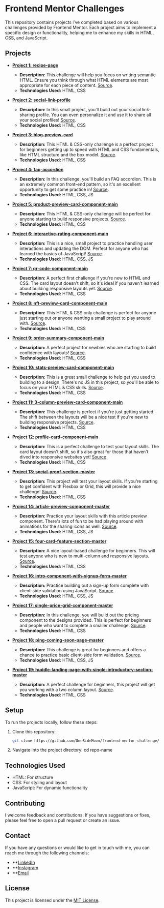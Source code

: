 # Frontend Mentor Challenges

This repository contains projects I’ve completed based on various challenges provided by Frontend Mentor. Each project aims to implement a specific design or functionality, helping me to enhance my skills in HTML, CSS, and JavaScript.

## Projects

- **[Project 1: recipe-page](https://github.com/OneSideMoon/frontend-mentor-challenge/tree/main/recipe-page)**
    - **Description:** This challenge will help you focus on writing semantic HTML. Ensure you think through what HTML elements are most appropriate for each piece of content. [Source](https://www.frontendmentor.io/challenges/recipe-page-KiTsR8QQKm).
    - **Technologies Used:** HTML, CSS

- **[Project 2: social-link-profile](https://github.com/OneSideMoon/frontend-mentor-challenge/tree/main/social-link-profile)**
    - **Description:** In this small project, you'll build out your social link-sharing profile. You can even personalize it and use it to share all your social profiles! [Source](https://www.frontendmentor.io/challenges/social-links-profile-UG32l9m6dQ).
    - **Technologies Used:** HTML, CSS

- **[Project 3: blog-preview-card](https://github.com/OneSideMoon/frontend-mentor-challenge/tree/main/blog-preview-card)**
    - **Description:** This HTML & CSS-only challenge is a perfect project for beginners getting up to speed with HTML and CSS fundamentals, like HTML structure and the box model. [Source](https://www.frontendmentor.io/challenges/blog-preview-card-ckPaj01IcS).
    - **Technologies Used:** HTML, CSS

- **[Project 4: faq-accordion](https://github.com/OneSideMoon/frontend-mentor-challenge/tree/main/faq-accordion)**
    - **Description:** In this challenge, you'll build an FAQ accordion. This is an extremely common front-end pattern, so it's an excellent opportunity to get some practice in! [Source](https://www.frontendmentor.io/challenges/faq-accordion-wyfFdeBwBz).
    - **Technologies Used:** HTML, CSS, JS

- **[Project 5: product-preview-card-component-main](https://github.com/OneSideMoon/frontend-mentor-challenge/tree/main/product-preview-card-component-main)**
    - **Description:** This HTML & CSS-only challenge will be perfect for anyone starting to build responsive projects. [Source](https://www.frontendmentor.io/challenges/product-preview-card-component-GO7UmttRfa).
    - **Technologies Used:** HTML, CSS

- **[Project 6: interactive-rating-component-main](https://github.com/OneSideMoon/frontend-mentor-challenge/tree/main/interactive-rating-component-main)**
    - **Description:** This is a nice, small project to practice handling user interactions and updating the DOM. Perfect for anyone who has learned the basics of JavaScript! [Source](https://www.frontendmentor.io/challenges/interactive-rating-component-koxpeBUmI).
    - **Technologies Used:** HTML, CSS, JS

- **[Project 7: qr-code-component-main](https://github.com/OneSideMoon/frontend-mentor-challenge/tree/main/qr-code-component-main)**
    - **Description:** A perfect first challenge if you're new to HTML and CSS. The card layout doesn't shift, so it's ideal if you haven't learned about building responsive layouts yet. [Source](https://www.frontendmentor.io/challenges/qr-code-component-iux_sIO_H).
    - **Technologies Used:** HTML, CSS

- **[Project 8: nft-preview-card-component-main](https://github.com/OneSideMoon/frontend-mentor-challenge/tree/main/nft-preview-card-component-main)**
    - **Description:** This HTML & CSS only challenge is perfect for anyone just starting out or anyone wanting a small project to play around with. [Source](https://www.frontendmentor.io/challenges/nft-preview-card-component-SbdUL_w0U).
    - **Technologies Used:** HTML, CSS

- **[Project 9: order-summary-component-main](https://github.com/OneSideMoon/frontend-mentor-challenge/tree/main/order-summary-component-main)**
    - **Description:** A perfect project for newbies who are starting to build confidence with layouts! [Source](https://www.frontendmentor.io/challenges/order-summary-component-QlPmajDUj).
    - **Technologies Used:** HTML, CSS 

- **[Project 10: stats-preview-card-component-main](https://github.com/OneSideMoon/frontend-mentor-challenge/tree/main/stats-preview-card-component-main)**
    - **Description:** This is a great small challenge to help get you used to building to a design. There's no JS in this project, so you'll be able to focus on your HTML & CSS skills. [Source](https://www.frontendmentor.io/challenges/stats-preview-card-component-8JqbgoU62).
    - **Technologies Used:** HTML, CSS

- **[Project 11: 3-column-preview-card-component-main](https://github.com/OneSideMoon/frontend-mentor-challenge/tree/main/3-column-preview-card-component-main)**
    - **Description:** This challenge is perfect if you're just getting started. The shift between the layouts will be a nice test if you're new to building responsive projects. [Source](https://www.frontendmentor.io/challenges/3column-preview-card-component-pH92eAR2-).
    - **Technologies Used:** HTML, CSS

- **[Project 12: profile-card-component-main](https://github.com/OneSideMoon/frontend-mentor-challenge/tree/main/profile-card-component-main)**
    - **Description:** This is a perfect challenge to test your layout skills. The card layout doesn't shift, so it's also great for those that haven't dived into responsive websites yet! [Source](https://www.frontendmentor.io/challenges/profile-card-component-cfArpWshJ).
    - **Technologies Used:** HTML, CSS

- **[Project 13: social-proof-section-master](https://github.com/OneSideMoon/frontend-mentor-challenge/tree/main/social-proof-section-master)**
    - **Description:** This project will test your layout skills. If you're starting to get confident with Flexbox or Grid, this will provide a nice challenge! [Source](https://www.frontendmentor.io/challenges/social-proof-section-6e0qTv_bA).
    - **Technologies Used:** HTML, CSS

- **[Project 14: article-preview-component-master](https://github.com/OneSideMoon/frontend-mentor-challenge/tree/main/article-preview-component-master)**
    - **Description:** Practice your layout skills with this article preview component. There's lots of fun to be had playing around with animations for the sharing icons as well. [Source](https://www.frontendmentor.io/challenges/article-preview-component-dYBN_pYFT).
    - **Technologies Used:** HTML, CSS, JS

- **[Project 15: four-card-feature-section-master](https://github.com/OneSideMoon/frontend-mentor-challenge/tree/main/four-card-feature-section-master)**
    - **Description:** A nice layout-based challenge for beginners. This will test anyone who is new to multi-column and responsive layouts. [Source](https://www.frontendmentor.io/challenges/four-card-feature-section-weK1eFYK).
    - **Technologies Used:** HTML, CSS

- **[Project 16: intro-component-with-signup-form-master](https://github.com/OneSideMoon/frontend-mentor-challenge/tree/main/intro-component-with-signup-form-master)**
    - **Description:** Practice building out a sign-up form complete with client-side validation using JavaScript. [Source](https://www.frontendmentor.io/challenges/intro-component-with-signup-form-5cf91bd49edda32581d28fd1).
    - **Technologies Used:** HTML, CSS, JS

- **[Project 17: single-price-grid-component-master](https://github.com/OneSideMoon/frontend-mentor-challenge/tree/main/single-price-grid-component-master)**
    - **Description:** In this challenge, you will build out the pricing component to the designs provided. This is perfect for beginners and people who want to complete a smaller challenge.
    [Source](https://www.frontendmentor.io/challenges/single-price-grid-component-5ce41129d0ff452fec5abbbc).
    - **Technologies Used:** HTML, CSS

- **[Project 18: ping-coming-soon-page-master](https://github.com/OneSideMoon/frontend-mentor-challenge/tree/main/ping-coming-soon-page-master)**
    - **Description:** This challenge is great for beginners and offers a chance to practice basic client-side form validation. [Source](https://www.frontendmentor.io/challenges/ping-single-column-coming-soon-page-5cadd051fec04111f7b848da).
    - **Technologies Used:** HTML, CSS, JS

- **[Project 19: huddle-landing-page-with-single-introductory-section-master](https://github.com/OneSideMoon/frontend-mentor-challenge/tree/main/huddle-landing-page-with-single-introductory-section-master)**
    - **Description:** A perfect challenge for beginners, this project will get you working with a two column layout. [Source](https://www.frontendmentor.io/challenges/huddle-landing-page-with-a-single-introductory-section-B_2Wvxgi0).
    - **Technologies Used:** HTML, CSS


## Setup

To run the projects locally, follow these steps:

1. Clone this repository:
    ```bash
    git clone https://github.com/OneSideMoon/frontend-mentor-challenge/tree/main

2. Navigate into the project directory:
    cd repo-name


## Technologies Used

   - HTML: For structure
   - CSS: For styling and layout
   - JavaScript: For dynamic functionality


## Contributing

I welcome feedback and contributions. If you have suggestions or fixes, please feel free to open a pull request or create an issue.


## Contact

If you have any questions or would like to get in touch with me, you can reach me through the following channels:
- **[LinkedIn](https://www.linkedin.com/in/muhammet-batuhan-sahin-965b81216/)
- **[Instagram](https://www.instagram.com/one.side.moon/)
- **[Email](mailto:batuhansahin9040@gmail.com)


## License

This project is licensed under the [MIT License](https://github.com/OneSideMoon/frontend-mentor-challenge/blob/main/LICENSE).
